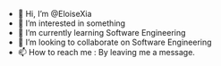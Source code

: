 - 👋 Hi, I’m @EloiseXia
- 👀 I’m interested in something
- 🌱 I’m currently learning Software Engineering
- 💞️ I’m looking to collaborate on Software Engineering
- 📫 How to reach me : By leaving me a message.

<!---
EloiseXia/EloiseXia is a ✨ special ✨ repository because its `README.md` (this file) appears on your GitHub profile.
You can click the Preview link to take a look at your changes.
--->
